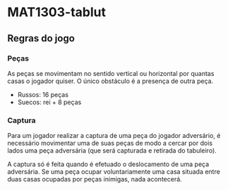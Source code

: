 # MAT1303-tablut

## Regras do jogo

### Peças
As peças se movimentam no sentido vertical ou horizontal por quantas casas o jogador quiser. O único obstáculo  é a presença de outra peça.
- Russos: 16 peças
- Suecos: rei + 8 peças

### Captura
Para um jogador realizar a captura de uma peça do jogador adversário, é necessário movimentar uma de suas peças de modo a cercar por dois lados uma peça adversária (que será capturada e retirada do tabuleiro). 

A captura só é feita quando é efetuado o deslocamento de uma peça adversária. Se uma peça ocupar voluntariamente uma casa situada entre duas casas ocupadas por peças inimigas, nada acontecerá.
